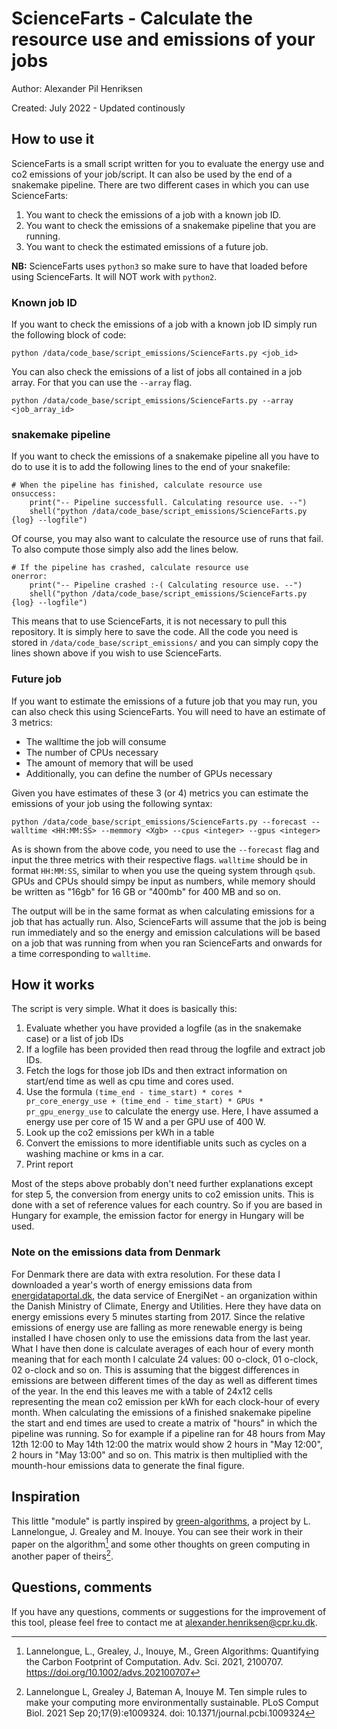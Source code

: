 # ScienceFarts - Calculate the resource use and emissions of your jobs

Author: Alexander Pil Henriksen

Created: July 2022 - Updated continously

## How to use it

ScienceFarts is a small script written for you to evaluate the energy use and co2 emissions of your job/script. It can also be used by the end of a snakemake pipeline.
There are two different cases in which you can use ScienceFarts:

1.  You want to check the emissions of a job with a known job ID.
2.  You want to check the emissions of a snakemake pipeline that you are running.
3.  You want to check the estimated emissions of a future job.

**NB:** ScienceFarts uses `python3` so make sure to have that loaded before using ScienceFarts. It will NOT work with `python2`.

### Known job ID

If you want to check the emissions of a job with a known job ID simply run the following block of code:

```
python /data/code_base/script_emissions/ScienceFarts.py <job_id>
```

You can also check the emissions of a list of jobs all contained in a job array. For that you can use the `--array` flag.

```
python /data/code_base/script_emissions/ScienceFarts.py --array <job_array_id>
```

### snakemake pipeline

If you want to check the emissions of a snakemake pipeline all you have to do to use it is to add the following lines to the end of your snakefile:

```
# When the pipeline has finished, calculate resource use
onsuccess:
	print("-- Pipeline successfull. Calculating resource use. --")
	shell("python /data/code_base/script_emissions/ScienceFarts.py {log} --logfile")
```

Of course, you may also want to calculate the resource use of runs that fail. To also compute those simply also add the lines below.

```
# If the pipeline has crashed, calculate resource use
onerror:
	print("-- Pipeline crashed :-( Calculating resource use. --")
	shell("python /data/code_base/script_emissions/ScienceFarts.py {log} --logfile")
```

This means that to use ScienceFarts, it is not necessary to pull this repository. It is simply here to save the code. All the code you need is stored in `/data/code_base/script_emissions/` and you can simply copy the lines shown above if you wish to use ScienceFarts.

### Future job

If you want to estimate the emissions of a future job that you may run, you can also check this using ScienceFarts.
You will need to have an estimate of 3 metrics:

*   The walltime the job will consume
*   The number of CPUs necessary
*   The amount of memory that will be used
*	Additionally, you can define the number of GPUs necessary

Given you have estimates of these 3 (or 4) metrics you can estimate the emissions of your job using the following syntax:

```
python /data/code_base/script_emissions/ScienceFarts.py --forecast --walltime <HH:MM:SS> --memmory <Xgb> --cpus <integer> --gpus <integer>
```

As is shown from the above code, you need to use the `--forecast` flag and input the three metrics with their respective flags. `walltime` should be in format `HH:MM:SS`, similar to when you use the queing system through `qsub`. GPUs and CPUs should simpy be input as numbers, while memory should be written as "16gb" for 16 GB or "400mb" for 400 MB and so on.

The output will be in the same format as when calculating emissions for a job that has actually run. Also, ScienceFarts will assume that the job is being run immediately and so the energy and emission calculations will be based on a job that was running from when you ran ScienceFarts and onwards for a time corresponding to `walltime`.


## How it works

The script is very simple. What it does is basically this:

1.	Evaluate whether you have provided a logfile (as in the snakemake case) or a list of job IDs
2.  If a logfile has been provided then read throug the logfile and extract job IDs.
3.  Fetch the logs for those job IDs and then extract information on start/end time as well as cpu time and cores used.
4.	Use the formula `(time_end - time_start) * cores * pr_core_energy_use + (time_end - time_start) * GPUs * pr_gpu_energy_use` to calculate the energy use. Here, I have assumed a energy use per core of 15 W and a per GPU use of 400 W.
5.	Look up the co2 emissions per kWh in a table
6.	Convert the emissions to more identifiable units such as cycles on a washing machine or kms in a car.
7.	Print report


Most of the steps above probably don't need further explanations except for step 5, the conversion from energy units to co2 emission units. This is done with a set of reference values for each country. So if you are based in Hungary for example, the emission factor for energy in Hungary will be used. 

### Note on the emissions data from Denmark

For Denmark there are data with extra resolution. For these data I downloaded a year's worth of energy emissions data from [energidataportal.dk](www.energidataportal.dk), the data service of EnergiNet - an organization within the Danish Ministry of Climate, Energy and Utilities. Here they have data on energy emissions every 5 minutes starting from 2017. Since the relative emissions of energy use are falling as more renewable energy is being installed I have chosen only to use the emissions data from the last year.
What I have then done is calculate averages of each hour of every month meaning that for each month I calculate 24 values: 00 o-clock, 01 o-clock, 02 o-clock and so on. This is assuming that the biggest differences in emissions are between different times of the day as well as different times of the year. In the end this leaves me with a table of 24x12 cells representing the mean co2 emission per kWh for each clock-hour of every month. When calculating the emissions of a finished snakemake pipeline the start and end times are used to create a matrix of "hours" in which the pipeline was running. So for example if a pipeline ran for 48 hours from May 12th 12:00 to May 14th 12:00 the matrix would show 2 hours in "May 12:00", 2 hours in "May 13:00" and so on. This matrix is then multiplied with the mounth-hour emissions data to generate the final figure.

## Inspiration

This little "module" is partly inspired by [green-algorithms](www.green-algorithms.org), a project by L. Lannelongue, J. Grealey and M. Inouye. You can see their work in their paper on the algorithm[^1] and some other thoughts on green computing in another paper of theirs[^2].

[^1]: Lannelongue, L., Grealey, J., Inouye, M., Green Algorithms: Quantifying the Carbon Footprint of Computation. Adv. Sci. 2021, 2100707. https://doi.org/10.1002/advs.202100707
[^2]: Lannelongue L, Grealey J, Bateman A, Inouye M. Ten simple rules to make your computing more environmentally sustainable. PLoS Comput Biol. 2021 Sep 20;17(9):e1009324. doi: 10.1371/journal.pcbi.1009324


## Questions, comments

If you have any questions, comments or suggestions for the improvement of this tool, please feel free to contact me at alexander.henriksen@cpr.ku.dk.
